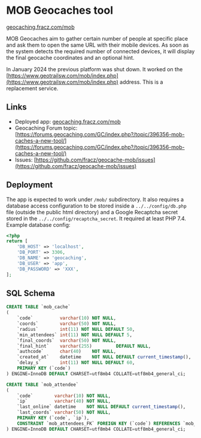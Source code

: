 # MOB Geocaches tool

[geocaching.fracz.com/mob](https://geocaching.fracz.com/mob/)

MOB Geocaches aim to gather certain number of people at specific place and
ask them to open the same URL with their mobile devices. As soon as the
system detects the required number of connected devices, it will display
the final geocache coordinates and an optional hint.

In January 2024 the previous platform was shut down. It worked on the
[https://www.geotrailsw.com/mob/index.php](https://www.geotrailsw.com/mob/index.php)
address. This is a replacement service.

## Links

* Deployed app: [geocaching.fracz.com/mob](https://geocaching.fracz.com/mob/)
* Geocaching Forum
  topic: [https://forums.geocaching.com/GC/index.php?/topic/396356-mob-caches-a-new-tool/](https://forums.geocaching.com/GC/index.php?/topic/396356-mob-caches-a-new-tool/)
* Issues: [https://github.com/fracz/geocache-mob/issues](https://github.com/fracz/geocache-mob/issues)

## Deployment

The app is expected to work under `/mob/` subdirectory. 
It also requires a database access configuration
to be stored inside a `../../config/db.php` file (outside the public html
directory) and a Google Recaptcha secret stored in the 
`../../config/recaptcha_secret`. It required at least PHP 7.4.
Example database config:

```php
<?php
return [
    'DB_HOST' => 'localhost',
    'DB_PORT' => 3306,
    'DB_NAME' => 'geocaching',
    'DB_USER' => 'app',
    'DB_PASSWORD' => 'XXX',
];
```

## SQL Schema

```sql
CREATE TABLE `mob_cache`
(
    `code`          varchar(10) NOT NULL,
    `coords`        varchar(50) NOT NULL,
    `radius`        int(11) NOT NULL DEFAULT 50,
    `min_attendees` int(11) NOT NULL DEFAULT 5,
    `final_coords`  varchar(50) NOT NULL,
    `final_hint`    varchar(255)         DEFAULT NULL,
    `authcode`      char(40)    NOT NULL,
    `created_at`    datetime    NOT NULL DEFAULT current_timestamp(),
    `delay_s`       int(11) NOT NULL DEFAULT 60,
    PRIMARY KEY (`code`)
) ENGINE=InnoDB DEFAULT CHARSET=utf8mb4 COLLATE=utf8mb4_general_ci;

CREATE TABLE `mob_attendee`
(
    `code`        varchar(10) NOT NULL,
    `ip`          varchar(40) NOT NULL,
    `last_online` datetime    NOT NULL DEFAULT current_timestamp(),
    `last_coords` varchar(50) NOT NULL,
    PRIMARY KEY (`code`, `ip`),
    CONSTRAINT `mob_attendees_FK` FOREIGN KEY (`code`) REFERENCES `mob_cache` (`code`) ON DELETE CASCADE ON UPDATE CASCADE
) ENGINE=InnoDB DEFAULT CHARSET=utf8mb4 COLLATE=utf8mb4_general_ci;
```
